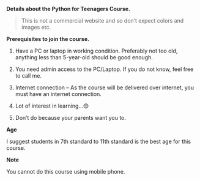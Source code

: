 **Details about the Python for Teenagers Course.**

> This is not  a commercial website and so don’t expect colors and
> images etc.

**Prerequisites to join the course.**

1. Have a PC or laptop in working condition.  Preferably not too old,  anything less than 5-year-old should be good enough.

2. You need admin access to the PC/Laptop.  If you do not know, feel free to call me.

3. Internet connection – As the course will be delivered over internet, you must have an internet connection.

4. Lot of interest in learning…😊

5. Don’t do because your parents want you to.

**Age**

I suggest students in 7th standard to 11th standard is the best age for this course.

**Note**

You cannot do this course using mobile phone.
